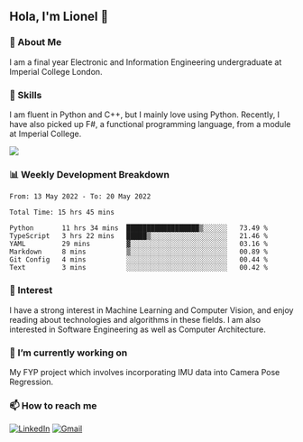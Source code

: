 ## Hola, I'm Lionel 👋

### 🚀 About Me
I am a final year Electronic and Information Engineering undergraduate at Imperial College London. 

### 🔨 Skills 
I am fluent in Python and C++, but I mainly love using Python. Recently, I have also picked up F#, a functional programming language, from a module at Imperial College. 

<img src="https://github-readme-stats.vercel.app/api?username=sytan98&&show_icons=true&title_color=ffffff&icon_color=bb2acf&text_color=daf7dc&bg_color=151515">

### 📊 Weekly Development Breakdown
<!--START_SECTION:waka-->

```text
From: 13 May 2022 - To: 20 May 2022

Total Time: 15 hrs 45 mins

Python       11 hrs 34 mins  ██████████████████▒░░░░░░   73.49 %
TypeScript   3 hrs 22 mins   █████▒░░░░░░░░░░░░░░░░░░░   21.46 %
YAML         29 mins         ▓░░░░░░░░░░░░░░░░░░░░░░░░   03.16 %
Markdown     8 mins          ▒░░░░░░░░░░░░░░░░░░░░░░░░   00.89 %
Git Config   4 mins          ░░░░░░░░░░░░░░░░░░░░░░░░░   00.44 %
Text         3 mins          ░░░░░░░░░░░░░░░░░░░░░░░░░   00.42 %
```

<!--END_SECTION:waka-->

### 🌱 Interest 
I have a strong interest in Machine Learning and Computer Vision, and enjoy reading about technologies and algorithms in these fields. I am also interested in Software Engineering as well as Computer Architecture.

### 🔭 I’m currently working on 
My FYP project which involves incorporating IMU data into Camera Pose Regression. 

### 📫 How to reach me
[![LinkedIn](https://img.shields.io/badge/linkedin-%230077B5.svg?style=for-the-badge&logo=linkedin&logoColor=white)](https://www.linkedin.com/in/si-yu-lionel-tan-28a414105/)
[![Gmail](https://img.shields.io/badge/Gmail-D14836?style=for-the-badge&logo=gmail&logoColor=white)](mailto:tansiyu1@gmail.com)
